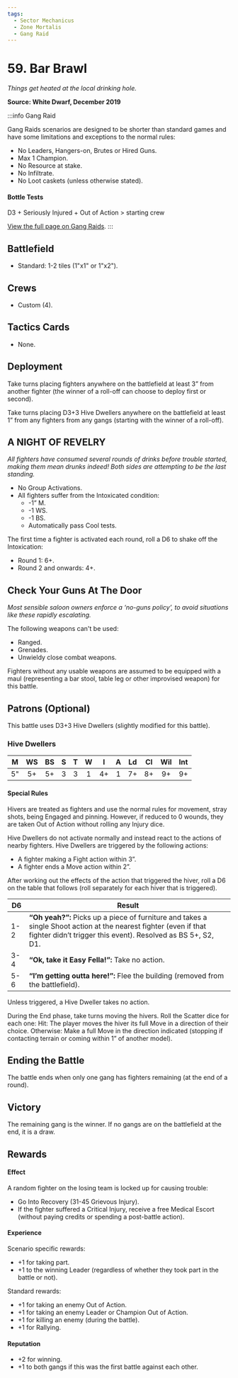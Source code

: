 ```yaml
---
tags:
  - Sector Mechanicus
  - Zone Mortalis
  - Gang Raid
---
```


# 59. Bar Brawl

_Things get heated at the local drinking hole._

**Source: White Dwarf, December 2019**

:::info Gang Raid

Gang Raids scenarios are designed to be shorter than standard games and have some limitations and exceptions to the normal rules:

- No Leaders, Hangers-on, Brutes or Hired Guns.
- Max 1 Champion.
- No Resource at stake.
- No Infiltrate.
- No Loot caskets (unless otherwise stated).

#### Bottle Tests

D3 + Seriously Injured + Out of Action > starting crew

[View the full page on Gang Raids](/docs/scenarios/gang-raids).
:::

## Battlefield

- Standard: 1-2 tiles (1"x1" or 1"x2").

## Crews

- Custom (4).

## Tactics Cards

- None.

## Deployment

Take turns placing fighters anywhere on the battlefield at least 3” from another fighter (the winner of a roll-off can choose to deploy first or second).

Take turns placing D3+3 Hive Dwellers anywhere on the battlefield at least 1” from any fighters from any gangs (starting with the winner of a roll-off).

## A NIGHT OF REVELRY

_All fighters have consumed several rounds of drinks before trouble started, making them mean drunks indeed! Both sides are attempting to be the last standing._

- No Group Activations.
- All fighters suffer from the Intoxicated condition:
  - -1” M.
  - -1 WS.
  - -1 BS.
  - Automatically pass Cool tests.

The first time a fighter is activated each round, roll a D6 to shake off the Intoxication:

- Round 1: 6+.
- Round 2 and onwards: 4+.

## Check Your Guns At The Door

_Most sensible saloon owners enforce a ‘no-guns policy’, to avoid situations like these rapidly escalating._

The following weapons can't be used:

- Ranged.
- Grenades.
- Unwieldy close combat weapons.

Fighters without any usable weapons are assumed to be equipped with a maul (representing a bar stool, table leg or other improvised weapon) for this battle.

## Patrons (Optional)

This battle uses D3+3 Hive Dwellers (slightly modified for this battle).

<FighterCard>

### Hive Dwellers

|  M  | WS  | BS  |  S  |  T  |  W  |  I  |  A  | Ld  | Cl  | Wil | Int |
| :-: | :-: | :-: | :-: | :-: | :-: | :-: | :-: | :-: | :-: | :-: | :-: |
| 5"  | 5+  | 5+  |  3  |  3  |  1  | 4+  |  1  | 7+  | 8+  | 9+  | 9+  |

#### Special Rules

Hivers are treated as fighters and use the normal rules for movement, stray shots, being Engaged and pinning. However, if reduced to 0 wounds, they are taken Out of Action without rolling any Injury dice.

Hive Dwellers do not activate normally and instead react to the actions of nearby fighters. Hive Dwellers are triggered by the following actions:

- A fighter making a Fight action within 3”.
- A fighter ends a Move action within 2”.

</FighterCard>

After working out the effects of the action that triggered the hiver, roll a D6 on the table that follows (roll separately for each hiver that is triggered).

| D6  | Result                                                                                                                                                                            |
| --- | --------------------------------------------------------------------------------------------------------------------------------------------------------------------------------- |
| 1-2 | **“Oh yeah?”:** Picks up a piece of furniture and takes a single Shoot action at the nearest fighter (even if that fighter didn’t trigger this event). Resolved as BS 5+, S2, D1. |
| 3-4 | **“Ok, take it Easy Fella!”:** Take no action.                                                                                                                                    |
| 5-6 | **“I’m getting outta here!”:** Flee the building (removed from the battlefield).                                                                                                  |

Unless triggered, a Hive Dweller takes no action.

During the End phase, take turns moving the hivers. Roll the
Scatter dice for each one:
Hit: The player moves the hiver its full Move in a direction of their choice.
Otherwise: Make a full Move in the direction indicated (stopping if contacting terrain or coming within 1” of another model).

## Ending the Battle

The battle ends when only one gang has fighters remaining (at the end of a round).

## Victory

The remaining gang is the winner. If no gangs are on the battlefield at the end, it is a draw.

## Rewards

#### Effect

A random fighter on the losing team is locked up for causing trouble:

- Go Into Recovery (31-45 Grievous Injury).
- If the fighter suffered a Critical Injury, receive a free Medical Escort (without paying credits or spending a post-battle action).

#### Experience

Scenario specific rewards:

- +1 for taking part.
- +1 to the winning Leader (regardless of whether they took part in the battle or not).

Standard rewards:

- +1 for taking an enemy Out of Action.
- +1 for taking an enemy Leader or Champion Out of Action.
- +1 for killing an enemy (during the battle).
- +1 for Rallying.

#### Reputation

- +2 for winning.
- +1 to both gangs if this was the first battle against each other.
